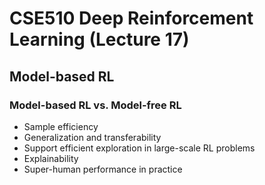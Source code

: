 # CSE510 Deep Reinforcement Learning (Lecture 17)

## Model-based RL

### Model-based RL vs. Model-free RL

- Sample efficiency
- Generalization and transferability
- Support efficient exploration in large-scale RL problems
- Explainability
- Super-human performance in practice

